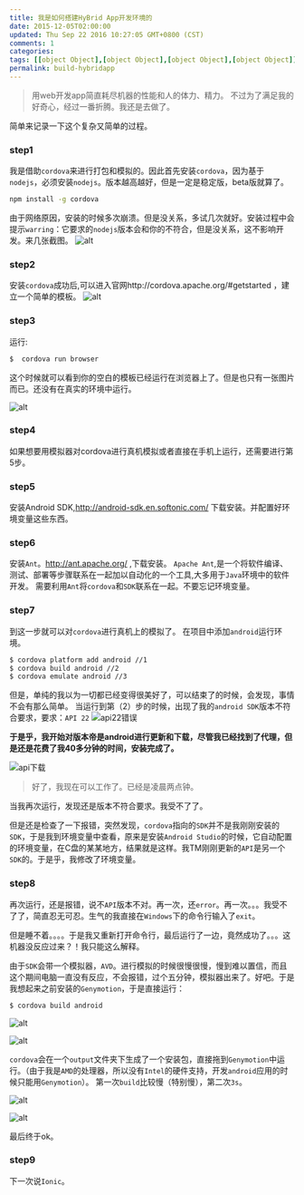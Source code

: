 ```yaml
---
title: 我是如何搭建HyBrid App开发环境的
date: 2015-12-05T02:00:00
updated: Thu Sep 22 2016 10:27:05 GMT+0800 (CST)
comments: 1
categories:
tags: [[object Object],[object Object],[object Object],[object Object]]
permalink: build-hybridapp
---
```


> 用web开发app简直耗尽机器的性能和人的体力、精力。
> 不过为了满足我的好奇心，经过一番折腾。我还是去做了。

简单来记录一下这个复杂又简单的过程。

<!--more-->
### step1
我是借助`cordova`来进行打包和模拟的。因此首先安装`cordova`，因为基于`nodejs`，必须安装`nodejs`。版本越高越好，但是一定是稳定版，beta版就算了。
```bash
npm install -g cordova
```
由于网络原因，安装的时候多次崩溃。但是没关系，多试几次就好。安装过程中会提示`warring`：它要求的`nodejs`版本会和你的不符合，但是没关系，这不影响开发。来几张截图。
![alt](https://beacelee.com/static/upload/201609/riVX9JRbn3hijm5jrc04WZir.jpg)

### step2
安装`cordova`成功后,可以进入官网http://cordova.apache.org/#getstarted ，建立一个简单的模板。
![alt](https://beacelee.com/static/upload/201609/Dfpt9n5HWe-EL8vAtRIfR5Dc.jpg)

### step3
运行:

```bash
$  cordova run browser
```
这个时候就可以看到你的空白的模板已经运行在浏览器上了。但是也只有一张图片而已。还没有在真实的环境中运行。

![alt](https://beacelee.com/static/upload/201609/qAaXwKSOxs12wyc1IPFqdK5V.jpg)

### step4
如果想要用模拟器对cordova进行真机模拟或者直接在手机上运行，还需要进行第5步。

### step5
安装Android SDK,http://android-sdk.en.softonic.com/ 下载安装。并配置好环境变量这些东西。

### step6
安装`Ant`。http://ant.apache.org/ ,下载安装。
`Apache Ant`,是一个将软件编译、测试、部署等步骤联系在一起加以自动化的一个工具,大多用于`Java`环境中的软件开发。
需要利用`Ant`将`cordova`和`SDK`联系在一起。不要忘记环境变量。

### step7
到这一步就可以对`cordova`进行真机上的模拟了。
在项目中添加`android`运行环境。

```bash
$ cordova platform add android //1
$ cordova build android //2
$ cordova emulate android //3
```
但是，单纯的我以为一切都已经变得很美好了，可以结束了的时候，会发现，事情不会有那么简单。
当运行到第（2）步的时候，出现了我的`android SDK`版本不符合要求，要求：`API 22`
![api22错误](https://beacelee.com/static/upload/201609/VvwRMK6G9cQPyhqlxpe37vKD.jpg)

**于是乎，我开始对版本帝是android进行更新和下载，尽管我已经找到了代理，但是还是花费了我40多分钟的时间，安装完成了。**

![api下载](https://beacelee.com/static/upload/201609/OxJ_Rrbuiv3MJbFOmMwfAz7N.jpg)

> 好了，我现在可以工作了。已经是凌晨两点钟。

当我再次运行，发现还是版本不符合要求。我受不了了。

但是还是检查了一下报错，突然发现，`cordova`指向的`SDK`并不是我刚刚安装的`SDK`，于是我到环境变量中查看，原来是安装`Android Studio`的时候，它自动配置的环境变量，在C盘的某某地方，结果就是这样。我TM刚刚更新的`API`是另一个`SDK`的。于是乎，我修改了环境变量。

### step8
再次运行，还是报错，说不`API`版本不对。再一次，还`error`。再一次。。。我受不了了，简直忍无可忍。生气的我直接在`Windows`下的命令行输入了`exit`。

但是睡不着。。。。于是我又重新打开命令行，最后运行了一边，竟然成功了。。。这机器没反应过来？！我只能这么解释。

由于`SDK`会带一个模拟器，`AVD`。进行模拟的时候很慢很慢，慢到难以置信，而且这个期间电脑一直没有反应，不会报错，过个五分钟，模拟器出来了。好吧。于是我想起来之前安装的`Genymotion`，于是直接运行：

```bash
$ cordova build android
```
![alt](https://beacelee.com/static/upload/201609/aEXV54-RPea05e_9VLQJhtxg.jpg)

![alt](https://beacelee.com/static/upload/201609/xJu4SvYbc18b58mDh2ukInWz.jpg)

`cordova`会在一个`output`文件夹下生成了一个安装包，直接拖到`Genymotion`中运行。（由于我是`AMD`的处理器，所以没有`Intel`的硬件支持，开发`android`应用的时候只能用`Genymotion`）。
第一次`build`比较慢（特别慢），第二次`3s`。

![alt](https://beacelee.com/static/upload/201609/TR8WNRWm2_3yDPzpsLMuNCih.jpg)

![alt](https://beacelee.com/static/upload/201609/ZNPpWwx1By0Mep82bHjMSYfF.jpg)

最后终于ok。

### step9
下一次说`Ionic`。



